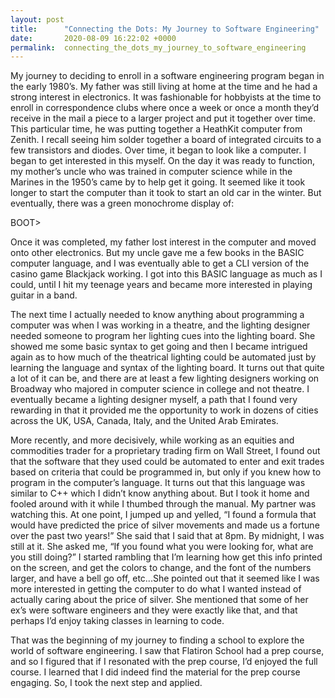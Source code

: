 ```yaml
---
layout: post
title:      "Connecting the Dots: My Journey to Software Engineering"
date:       2020-08-09 16:22:02 +0000
permalink:  connecting_the_dots_my_journey_to_software_engineering
---
```



My journey to deciding to enroll in a software engineering program began in the early 1980’s.  My father was still living at home at the time and he had a strong interest in electronics.  It was fashionable for hobbyists at the time to enroll in correspondence clubs where once a week or once a month they’d receive in the mail a piece to a larger project and put it together over time.  This particular time, he was putting together a HeathKit computer from Zenith.  I recall seeing him solder together a board of integrated circuits to a few transistors and diodes.  Over time, it began to look like a computer.  I began to get interested in this myself.  On the day it was ready to function, my mother’s uncle who was trained in computer science while in the Marines in the 1950’s came by to help get it going.  It seemed like it took longer to start the computer than it took to start an old car in the winter.  But eventually, there was a green monochrome display of:

BOOT> 

Once it was completed, my father lost interest in the computer and moved onto other electronics.  But my uncle gave me a few books in the BASIC computer language, and I was eventually able to get a CLI version of the casino game Blackjack working.  I got into this BASIC language as much as I could, until I hit my teenage years and became more interested in playing guitar in a band.  

The next time I actually needed to know anything about programming a computer was when I was working in a theatre, and the lighting designer needed someone to program her lighting cues into the lighting board.  She showed me some basic syntax to get going and then I became intrigued again as to how much of the theatrical lighting could be automated just by learning the language and syntax of the lighting board.  It turns out that quite a lot of it can be, and there are at least a few lighting designers working on Broadway who majored in computer science in college and not theatre.  I eventually became a lighting designer myself, a path that I found very rewarding in that it provided me the opportunity to work in dozens of cities across the UK, USA, Canada, Italy, and the United Arab Emirates.

More recently, and more decisively, while working as an equities and commodities trader for a proprietary trading firm on Wall Street, I found out that the software that they used could be automated to enter and exit trades based on criteria that could be programmed in, but only if you knew how to program in the computer’s language.  It turns out that this language was similar to C++ which I didn’t know anything about.  But I took it home and fooled around with it while I thumbed through the manual.  My partner was watching this.  At one point, I jumped up and yelled, “I found a formula that would have predicted the price of silver movements and made us a fortune over the past two years!”  She said that I said that at 8pm.  By midnight, I was still at it.  She asked me, “If you found what you were looking for, what are you still doing?”  I started rambling that I’m learning how get this info printed on the screen, and get the colors to change, and the font of the numbers larger, and have a bell go off, etc...She pointed out that it seemed like I was more interested in getting the computer to do what I wanted instead of actually caring about the price of silver.  She mentioned that some of her ex’s were software engineers and they were exactly like that, and that perhaps I’d enjoy taking classes in learning to code.  

That was the beginning of my journey to finding a school to explore the world of software engineering.  I saw that Flatiron School had a prep course, and so I figured that if I resonated with the prep course, I’d enjoyed the full course.  I learned that I did indeed find the material for the prep course engaging.  So, I took the next step and applied.
